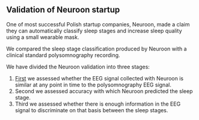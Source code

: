 Validation of Neuroon startup
-----------------------------
One of most successful Polish startup companies, Neuroon, made a claim they can automatically classify sleep stages and increase sleep quality using a small wearable mask.


We compared the sleep stage classification produced by Neuroon with a clinical standard polysomnography recording.

We have divided the Neuroon validation into three stages:

1. [First](https://github.com/ryscet/sleep_project/blob/master/Time_synchronization.ipynb) we assessed whether the EEG signal collected with Neuroon is similar at any point in time to the polysomnography EEG signal. 
2. Second we assessed accuracy with which Neuroon predicted the sleep stage. 
3. Third we assessed whether there is enough information in the EEG signal to discriminate on that basis between the sleep stages.
